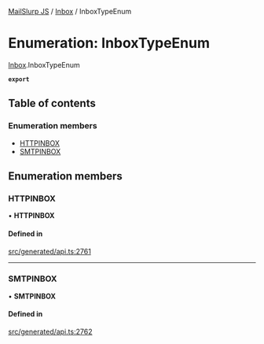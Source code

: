 [MailSlurp JS](../README.md) / [Inbox](../modules/Inbox.md) / InboxTypeEnum

# Enumeration: InboxTypeEnum

[Inbox](../modules/Inbox.md).InboxTypeEnum

**`export`**

## Table of contents

### Enumeration members

- [HTTPINBOX](Inbox.InboxTypeEnum.md#httpinbox)
- [SMTPINBOX](Inbox.InboxTypeEnum.md#smtpinbox)

## Enumeration members

### HTTPINBOX

• **HTTPINBOX**

#### Defined in

[src/generated/api.ts:2761](https://github.com/mailslurp/mailslurp-client/blob/75eefbf/src/generated/api.ts#L2761)

___

### SMTPINBOX

• **SMTPINBOX**

#### Defined in

[src/generated/api.ts:2762](https://github.com/mailslurp/mailslurp-client/blob/75eefbf/src/generated/api.ts#L2762)
